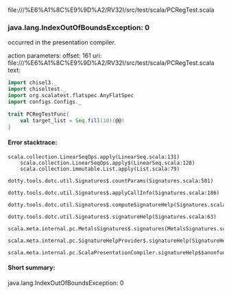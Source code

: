 file://<HOME>/%E6%A1%8C%E9%9D%A2/RV32I/src/test/scala/PCRegTest.scala
### java.lang.IndexOutOfBoundsException: 0

occurred in the presentation compiler.

action parameters:
offset: 161
uri: file://<HOME>/%E6%A1%8C%E9%9D%A2/RV32I/src/test/scala/PCRegTest.scala
text:
```scala
import chisel3._
import chiseltest._
import org.scalatest.flatspec.AnyFlatSpec
import configs.Configs._

trait PCRegTestFunc{
    val target_list = Seq.fill(10)(@@)
}
```



#### Error stacktrace:

```
scala.collection.LinearSeqOps.apply(LinearSeq.scala:131)
	scala.collection.LinearSeqOps.apply$(LinearSeq.scala:128)
	scala.collection.immutable.List.apply(List.scala:79)
	dotty.tools.dotc.util.Signatures$.countParams(Signatures.scala:501)
	dotty.tools.dotc.util.Signatures$.applyCallInfo(Signatures.scala:186)
	dotty.tools.dotc.util.Signatures$.computeSignatureHelp(Signatures.scala:94)
	dotty.tools.dotc.util.Signatures$.signatureHelp(Signatures.scala:63)
	scala.meta.internal.pc.MetalsSignatures$.signatures(MetalsSignatures.scala:17)
	scala.meta.internal.pc.SignatureHelpProvider$.signatureHelp(SignatureHelpProvider.scala:51)
	scala.meta.internal.pc.ScalaPresentationCompiler.signatureHelp$$anonfun$1(ScalaPresentationCompiler.scala:375)
```
#### Short summary: 

java.lang.IndexOutOfBoundsException: 0
